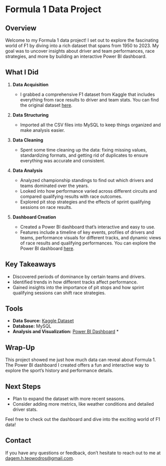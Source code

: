 # Formula 1 Data Project

## Overview
Welcome to my Formula 1 data project! I set out to explore the fascinating world of F1 by diving into a rich dataset that spans from 1950 to 2023. My goal was to uncover insights about driver and team performances, race strategies, and more by building an interactive Power BI dashboard.

## What I Did

1. **Data Acquisition**
   - I grabbed a comprehensive F1 dataset from Kaggle that includes everything from race results to driver and team stats. You can find the original dataset [here](https://www.kaggle.com/datasets/melissamonfared/formula-1/data).

2. **Data Structuring**
   - Imported all the CSV files into MySQL to keep things organized and make analysis easier.

3. **Data Cleaning**
   - Spent some time cleaning up the data: fixing missing values, standardizing formats, and getting rid of duplicates to ensure everything was accurate and consistent.

4. **Data Analysis**
   - Analyzed championship standings to find out which drivers and teams dominated over the years.
   - Looked into how performance varied across different circuits and compared qualifying results with race outcomes.
   - Explored pit stop strategies and the effects of sprint qualifying sessions on race results.

5. **Dashboard Creation**
   - Created a Power BI dashboard that’s interactive and easy to use.
   - Features include a timeline of key events, profiles of drivers and teams, performance visuals for different tracks, and dynamic views of race results and qualifying performances. You can explore the Power BI dashboard [here](https://app.powerbi.com/view?r=eyJrIjoiZjM0YWEwY2UtMDNmNy00NWYyLWE5ODYtNzM5MmQwMmVmZmQ3IiwidCI6IjQ3NmZjNmYxLTc0YjYtNDBiMS1hNjEzLWNhOTA2MmY5YzM1MyJ9).

## Key Takeaways
- Discovered periods of dominance by certain teams and drivers.
- Identified trends in how different tracks affect performance.
- Gained insights into the importance of pit stops and how sprint qualifying sessions can shift race strategies.

## Tools
- **Data Source:** [Kaggle Dataset](https://www.kaggle.com/datasets/melissamonfared/formula-1/data)
- **Database:** MySQL
- **Analysis and Visualization:** [Power BI Dashboard](https://app.powerbi.com/view?r=eyJrIjoiZjM0YWEwY2UtMDNmNy00NWYyLWE5ODYtNzM5MmQwMmVmZmQ3IiwidCI6IjQ3NmZjNmYxLTc0YjYtNDBiMS1hNjEzLWNhOTA2MmY5YzM1MyJ9) *

## Wrap-Up
This project showed me just how much data can reveal about Formula 1. The Power BI dashboard I created offers a fun and interactive way to explore the sport’s history and performance details.

## Next Steps
- Plan to expand the dataset with more recent seasons.
- Consider adding more metrics, like weather conditions and detailed driver stats.

Feel free to check out the dashboard and dive into the exciting world of F1 data!

## Contact
If you have any questions or feedback, don’t hesitate to reach out to me at dagem.h.teowodros@gmail.com.

